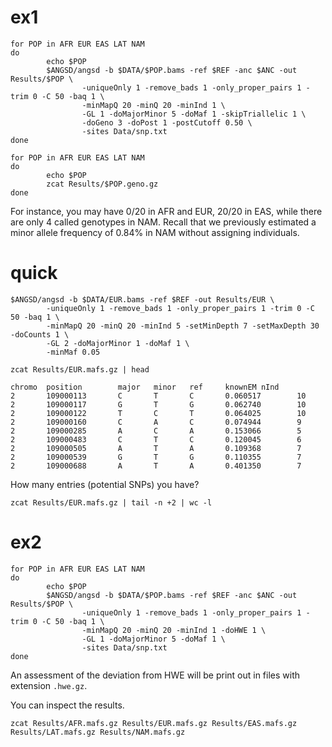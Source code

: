 
# ex1
```
for POP in AFR EUR EAS LAT NAM
do
        echo $POP
        $ANGSD/angsd -b $DATA/$POP.bams -ref $REF -anc $ANC -out Results/$POP \
                -uniqueOnly 1 -remove_bads 1 -only_proper_pairs 1 -trim 0 -C 50 -baq 1 \
                -minMapQ 20 -minQ 20 -minInd 1 \
                -GL 1 -doMajorMinor 5 -doMaf 1 -skipTriallelic 1 \
                -doGeno 3 -doPost 1 -postCutoff 0.50 \
                -sites Data/snp.txt
done
```

```
for POP in AFR EUR EAS LAT NAM
do
        echo $POP
        zcat Results/$POP.geno.gz
done
```

For instance, you may have 0/20 in AFR and EUR, 20/20 in EAS, while there are only 4 called genotypes in NAM.
Recall that we previously estimated a minor allele frequency of 0.84% in NAM without assigning individuals.

# quick

```
$ANGSD/angsd -b $DATA/EUR.bams -ref $REF -out Results/EUR \
        -uniqueOnly 1 -remove_bads 1 -only_proper_pairs 1 -trim 0 -C 50 -baq 1 \
        -minMapQ 20 -minQ 20 -minInd 5 -setMinDepth 7 -setMaxDepth 30 -doCounts 1 \
        -GL 2 -doMajorMinor 1 -doMaf 1 \
        -minMaf 0.05
```

```
zcat Results/EUR.mafs.gz | head
```
```
chromo  position        major   minor   ref     knownEM nInd
2       109000113       C       T       C       0.060517        10
2       109000117       G       T       G       0.062740        10
2       109000122       T       C       T       0.064025        10
2       109000160       C       A       C       0.074944        9
2       109000285       A       C       A       0.153066        5
2       109000483       C       T       C       0.120045        6
2       109000505       A       T       A       0.109368        7
2       109000539       G       T       G       0.110355        7
2       109000688       A       T       A       0.401350        7
```

How many entries (potential SNPs) you have?
```
zcat Results/EUR.mafs.gz | tail -n +2 | wc -l
```

# ex2
```
for POP in AFR EUR EAS LAT NAM
do
        echo $POP
        $ANGSD/angsd -b $DATA/$POP.bams -ref $REF -anc $ANC -out Results/$POP \
                -uniqueOnly 1 -remove_bads 1 -only_proper_pairs 1 -trim 0 -C 50 -baq 1 \
                -minMapQ 20 -minQ 20 -minInd 1 -doHWE 1 \
                -GL 1 -doMajorMinor 5 -doMaf 1 \
                -sites Data/snp.txt
done
```
An assessment of the deviation from HWE will be print out in files with extension `.hwe.gz`.

You can inspect the results.
```
zcat Results/AFR.mafs.gz Results/EUR.mafs.gz Results/EAS.mafs.gz Results/LAT.mafs.gz Results/NAM.mafs.gz
```








